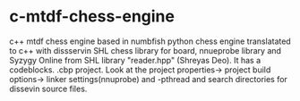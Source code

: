 # c-mtdf-chess-engine
c++ mtdf chess engine based in numbfish python chess engine translatated to c++ with dissservin SHL chess library for board, nnueprobe library and Syzygy Online from SHL library "reader.hpp" (Shreyas Deo). It has a codeblocks. .cbp project. Look at the project properties-> project build options-> linker settings(nnuprobe) and -pthread and search directories for dissevin source files. 
